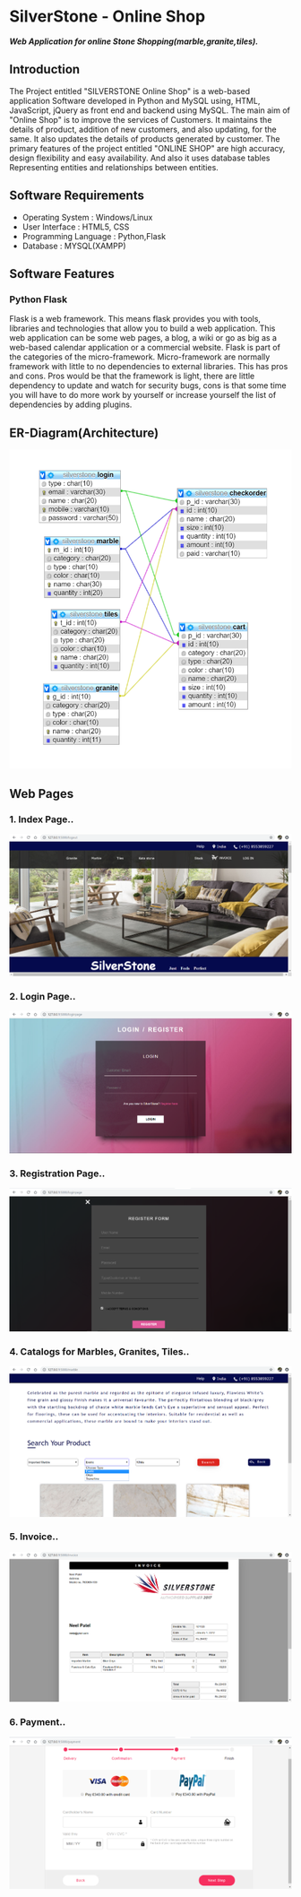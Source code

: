 # SilverStone - Online Shop
***Web Application for online Stone Shopping(marble,granite,tiles).***
## Introduction
The Project entitled "SILVERSTONE Online Shop" is a web-based application Software developed in Python and MySQL using, HTML, JavaScript, jQuery as front end and backend using MySQL. The main aim of "Online Shop" is to improve the services of Customers. It maintains the details of product, addition of new customers, and also updating, for the same. It also updates the details of products generated by customer. The primary features of the project entitled "ONLINE SHOP" are high accuracy, design flexibility and easy availability. And also it uses database tables Representing entities and relationships between entities.
## Software Requirements 
* Operating System		  :	Windows/Linux
* User Interface			  :	HTML5, CSS
* Programming Language	:	Python,Flask
* Database			        : MYSQL(XAMPP)

## Software Features
### Python Flask
Flask is a web framework. This means flask provides you with tools, libraries and technologies that allow you to build a web application. This web application can be some web pages, a blog, a wiki or go as big as a web-based calendar application or a commercial website.
Flask is part of the categories of the micro-framework. Micro-framework are normally framework with little to no dependencies to external libraries. This has pros and cons. Pros would be that the framework is light, there are little dependency to update and watch for security bugs, cons is that some time you will have to do more work by yourself or increase yourself the list of dependencies by adding plugins.
## ER-Diagram(Architecture)
![Relationalschema](Relationalschema.png)
## Web Pages
### 1. Index Page..

![index.png alt](index.png)

### 2. Login Page..

![login.png alt](login.png)

### 3. Registration Page..

![register.png alt](register.png)

### 4. Catalogs for Marbles, Granites, Tiles..

![catalogs.png alt](catalogs.png)

### 5. Invoice..

![billing.png alt](billing.png)

### 6. Payment..

![payment.png alt](payment.png)
